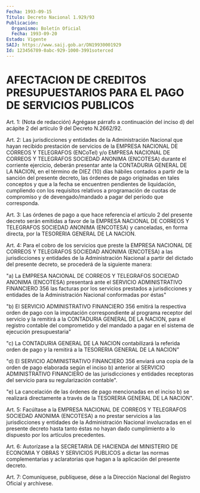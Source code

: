```yaml
---
Fecha: 1993-09-15
Título: Decreto Nacional 1.929/93
Publicación:
  Organismo: Boletín Oficial
  Fecha: 1993-09-20
Estado: Vigente
SAIJ: https://www.saij.gob.ar/DN19930001929
Id: 123456789-0abc-929-1000-3991soterced
---
```

# AFECTACION DE CREDITOS PRESUPUESTARIOS PARA EL PAGO DE SERVICIOS PUBLICOS

<a id="1"></a>
Art. 1: (Nota de redacción) Agrégase párrafo a continuación del inciso  d)  del  acápite  2  del  artículo 9 del Decreto N.2662/92.

<a id="2"></a>
Art.  2:  Las  jurisdicciones y entidades de la Administración Nacional que hayan recibido  prestación  de servicios de la EMPRESA NACIONAL DE CORREOS Y TELEGRAFOS (ENCoTel)  y/o EMPRESA NACIONAL DE CORREOS  Y  TELEGRAFOS  SOCIEDAD  ANONIMA  (ENCOTESA)   durante  el corriente  ejercicio, deberán presentar ante la CONTADURIA  GENERAL DE LA NACION,  en  el  término de DIEZ (10) días hábiles contados a partir de la sanción del  presente  decreto,  las  órdenes  de pago originadas  en  tales  conceptos  y  que  a  la fecha se encuentren pendientes de liquidación, cumpliendo con los  requisitos relativos a  programación  de  cuotas de compromiso y de devengado/mandado  a pagar del período que corresponda.

<a id="3"></a>
Art. 3: Las órdenes de pago a que hace referencia el artículo 2 del  presente decreto serán emitidas a favor de la EMPRESA NACIONAL DE CORREOS  Y  TELEGRAFOS SOCIEDAD ANONIMA (ENCOTESA) y canceladas, en  forma  directa,    por  la  TESORERIA  GENERAL  DE  LA  NACION.

<a id="4"></a>
Art.  4:  Para el cobro de los servicios que preste la EMPRESA NACIONAL DE CORREOS  Y TELEGRAFOS SOCIEDAD ANONIMA (ENCOTESA) a las jurisdicciones y entidades  de  la Administración Nacional a partir del dictado del presente decreto,  se  procederá  de  la  siguiente manera:

"a)  La  EMPRESA NACIONAL DE CORREOS Y TELEGRAFOS SOCIEDAD ANONIMA (ENCOTESA)  presentará  ante  el SERVICIO ADMINISTRATIVO FINANCIERO 356 las facturas por los servicios  prestados  a  jurisdicciones  y entidades  de  la  Administración  Nacional  conformadas por éstas"

"b)  El  SERVICIO  ADMINISTRATIVO  FINANCIERO  356    emitirá   la respectiva  orden  de  pago  con  la  imputación correspondiente al programa  receptor  del  servicio  y la remitirá  a  la  CONTADURIA GENERAL DE LA NACION, para el registro  contable del comprometido y del  mandado  a  pagar  en el sistema de ejecución  presupuestaria"

"c) La CONTADURIA GENERAL  DE  LA NACION contabilizará la referida orden de pago y la remitirá a la  TESORERIA  GENERAL  DE LA NACION"

"d) El SERVICIO ADMINISTRATIVO FINANCIERO 356 enviará una  copia de la  orden de pago elaborada según el inciso b) anterior al SERVICIO ADMINISTRATIVO    FINANCIERO  de  las  jurisdicciones  y  entidades receptoras  del  servicio  para  su  regularización  contable".

"e) La cancelación  de  las  órdenes  de  pago  mencionadas  en el inciso  b)  se  realizará  directamente  a  través  de la TESORERIA GENERAL DE LA NACION".

<a id="5"></a>
Art. 5: Facúltase a la EMPRESA NACIONAL DE CORREOS Y TELEGRAFOS SOCIEDAD    ANONIMA   (ENCOTESA)  a  no  prestar  servicios  a  las jurisdicciones  y  entidades    de    la   Administración  Nacional involucradas  en  el presente decreto hasta tanto  éstas  no  hayan dado cumplimiento a  lo  dispuesto  por  los artículos precedentes.

<a id="6"></a>
Art.  6: Autorízase a la SECRETARIA DE HACIENDA del MINISTERIO DE ECONOMIA  Y  OBRAS  Y  SERVICIOS  PUBLICOS  a  dictar las normas complementarias  y  aclaratorias  que  hagan  a  la aplicación  del presente decreto.

<a id="7"></a>
Art.  7: Comuníquese, publíquese, dése a la Dirección Nacional del Registro Oficial y archívese.